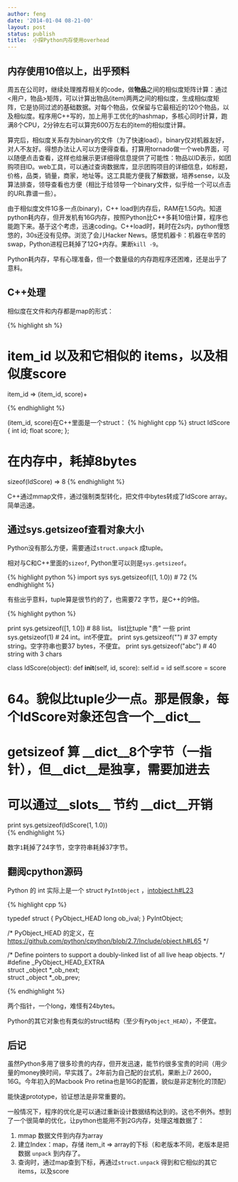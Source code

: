 ```yaml
---
author: feng
date: '2014-01-04 08-21-00'
layout: post
status: publish
title:  小探Python内存使用overhead
---
```


##  内存使用10倍以上，出乎预料

周五在公司时，继续处理推荐相关的code，做**物品**之间的相似度矩阵计算：通过<用户，物品>矩阵，可以计算出物品(item)两两之间的相似度，生成相似度矩阵，它是协同过滤的基础数据。对每个物品，仅保留与它最相近的120个物品，以及相似度。程序用C++写的，加上用手工优化的hashmap，多核心同时计算，跑满8个CPU，2分钟左右可以算完600万左右的item的相似度计算。

算完后，相似度关系存为binary的文件（为了快速load）。binary仅对机器友好，对人不友好。得想办法让人可以方便得查看。打算用tornado做一个web界面，可以随便点击查看，这样也给展示更详细得信息提供了可能性：物品以ID表示，如团购项目ID。web工具，可以通过查询数据库，显示团购项目的详细信息，如标题，价格，品类，销量，商家，地址等。这工具能方便我了解数据，培养sense，以及算法排查，领导查看也方便（相比于给领导一个binary文件，似乎给一个可以点击的URL靠谱一些）。

由于相似度文件1G多一点(binary)，C++ load到内存后，RAM在1.5G内。知道python耗内存，但开发机有16G内存，按照Python比C++多耗10倍计算，程序也能跑下来。基于这个考虑，迅速coding。C++load时，耗时在2s内，python慢悠悠的，30s还没有见停。浏览了会儿Hacker News。感觉机器卡：机器在辛苦的swap，Python进程已耗掉了12G+内存。果断`kill -9`。

Python耗内存，早有心理准备，但一个数量级的内存跑程序还困难，还是出乎了意料。

## C++处理
相似度在文件和内存都是map的形式：

{% highlight sh %}

# item_id 以及和它相似的 items，以及相似度score
item_id => (item_id, score)+

{% endhighlight %}
	
(item_id, score)在C++里面是一个struct：
{% highlight cpp %}
struct IdScore {
    int id;
    float score;
};
# 在内存中，耗掉8bytes
sizeof(IdScore) => 8
{% endhighlight %}

C++通过mmap文件，通过强制类型转化，把文件中bytes转成了IdScore array。简单迅速。

## 通过sys.getsizeof查看对象大小

Python没有那么方便，需要通过`struct.unpack` 成tuple。

相对与C和C++里面的`sizeof`, Python里可以则是`sys.getsizeof`。

{% highlight python %}
import sys
sys.getsizeof((1, 1.0))  # 72
{% endhighlight %}

有些出乎意料，tuple算是很节约的了，也需要72 字节，是C++的9倍。

{% highlight python %}

print sys.getsizeof([1, 1.0]) # 88 list。 list比tuple "贵" 一些
print sys.getsizeof(1) # 24 int。int不便宜。
print sys.getsizeof("") # 37 empty string。空字符串也要37 bytes，不便宜。
print sys.getsizeof("abc") # 40 string with 3 chars

class IdScore(object):
    def __init__(self, id, score):
        self.id = id
        self.score = score

# 64。貌似比tuple少一点。那是假象，每个IdScore对象还包含一个__dict__
# getsizeof 算 __dict__8个字节（一指针），但__dict__是独享，需要加进去
# 可以通过__slots__ 节约 __dict__开销
print sys.getsizeof(IdScore(1, 1.0))  
{% endhighlight %}

数字`1`耗掉了24字节，空字符串耗掉37字节。


## 翻阅cpython源码

Python 的 int 实际上是一个 struct `PyIntObject` ，[intobject.h#L23](https://github.com/python/cpython/blob/2.7/Include/intobject.h#L23)

{% highlight cpp %}

typedef struct {
    PyObject_HEAD
    long ob_ival;
} PyIntObject;

/* PyObject_HEAD 的定义，在 https://github.com/python/cpython/blob/2.7/Include/object.h#L65  */

/* Define pointers to support a doubly-linked list of all live heap objects. */
#define _PyObject_HEAD_EXTRA            \
    struct _object *_ob_next;           \
    struct _object *_ob_prev;

{% endhighlight %}

两个指针，一个long，难怪有24bytes。

Python的其它对象也有类似的struct结构（至少有`PyObject_HEAD`），不便宜。

## 后记

虽然Python多用了很多珍贵的内存，但开发迅速，能节约很多宝贵的时间（用少量的money换时间，早实践了。2年前为自己配的台式机，果断上i7 2600，16G。今年初入的Macbook Pro retina也是16G的配置，貌似是非定制化的顶配）

能快速prototype，验证想法是非常重要的。

一般情况下，程序的优化是可以通过重新设计数据结构达到的。这也不例外。想到了一个很简单的优化，让python也能用不到2G内存，处理这堆数据了：

1. mmap 数据文件到内存为array
2. 建立Index：map，存储 item_it => array的下标（和老版本不同，老版本是把数据 `unpack` 到内存了。
3. 查询时，通过map查到下标，再通过`struct.unpack` 得到和它相似的其它 items，以及score